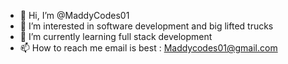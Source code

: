 - 👋 Hi, I’m @MaddyCodes01
- 👀 I’m interested in software development and big lifted trucks
- 🌱 I’m currently learning full stack development
- 📫 How to reach me email is best : Maddycodes01@gmail.com

<!---
MaddyCodes01/MaddyCodes01 is a ✨ special ✨ repository because its `README.md` (this file) appears on your GitHub profile.
You can click the Preview link to take a look at your changes.
--->
